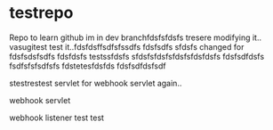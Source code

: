 # testrepo
Repo to learn github
im in dev branchfdsfsfdsfs
tresere
modifying it.. vasugitest
test it..fdsfdsffsdfsfssdfs
fdsfsdfs
sfdsfs
changed for fdsfsdsfsdfs fdsfdsfs
testssfdsfs
sfdsfsfdsfsfdsfsfdsfdsfs
fdsfsdfdsfs
fsdfsfsfsdfsfs
fdstetesfdsfds
fdsfsdfdsfsdf

stestrestest
servlet for webhook
servlet again..

webhook servlet

webhook listener
test
test
